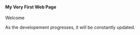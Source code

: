#### My Very First Web Page 
Welcome

As the developement progresses, it will be constantly updated.